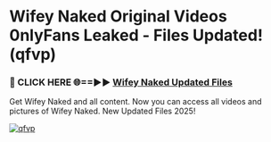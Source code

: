 # Wifey Naked Original Videos 0nlyFans Leaked - Files Updated! (qfvp)

<h3>🔴 CLICK HERE 🌐==►► <a href="https://tinyurl.com/yckcrads" rel="nofollow">Wifey Naked Updated Files</a></h3>

Get Wifey Naked and all content. Now you can access all videos and pictures of Wifey Naked. New Updated Files 2025!

[![qfvp](https://i.imgur.com/hpKpOFt.gif)](https://tinyurl.com/yckcrads)
